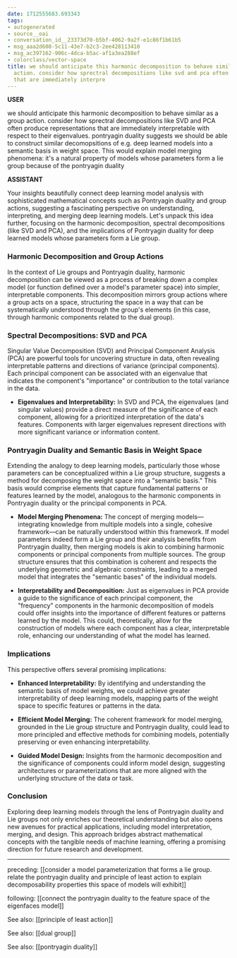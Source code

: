 ```yaml
---
date: 1712555683.693343
tags:
- autogenerated
- source__oai
- conversation_id__23373d70-b5bf-4062-9a2f-e1c86f1b61b5
- msg_aaa2d608-5c11-43e7-b2c3-2ee428113410
- msg_ac397162-906c-4dca-b5ac-af1a3ea288ef
- colorclass/vector-space
title: we should anticipate this harmonic decomposition to behave similar as a group
  action. consider how sprectral decompositions like svd and pca often produce representations
  that are immediately interpre
---
```


**USER**

we should anticipate this harmonic decomposition to behave similar as a group action. consider how sprectral decompositions like SVD and PCA often produce representations that are immediately interpretable with respect to their eigenvalues. pontryagin duality suggests we should be able to construct similar decomopsitions of e.g. deep learned models into a semantic basis in weight space. This would explain model merging phenomena: it's a natural property of models whose parameters form a lie group because of the pontryagin duality


**ASSISTANT**

Your insights beautifully connect deep learning model analysis with sophisticated mathematical concepts such as Pontryagin duality and group actions, suggesting a fascinating perspective on understanding, interpreting, and merging deep learning models. Let's unpack this idea further, focusing on the harmonic decomposition, spectral decompositions (like SVD and PCA), and the implications of Pontryagin duality for deep learned models whose parameters form a Lie group.

### Harmonic Decomposition and Group Actions

In the context of Lie groups and Pontryagin duality, harmonic decomposition can be viewed as a process of breaking down a complex model (or function defined over a model's parameter space) into simpler, interpretable components. This decomposition mirrors group actions where a group acts on a space, structuring the space in a way that can be systematically understood through the group's elements (in this case, through harmonic components related to the dual group).

### Spectral Decompositions: SVD and PCA

Singular Value Decomposition (SVD) and Principal Component Analysis (PCA) are powerful tools for uncovering structure in data, often revealing interpretable patterns and directions of variance (principal components). Each principal component can be associated with an eigenvalue that indicates the component's "importance" or contribution to the total variance in the data.

- **Eigenvalues and Interpretability:** In SVD and PCA, the eigenvalues (and singular values) provide a direct measure of the significance of each component, allowing for a prioritized interpretation of the data's features. Components with larger eigenvalues represent directions with more significant variance or information content.

### Pontryagin Duality and Semantic Basis in Weight Space

Extending the analogy to deep learning models, particularly those whose parameters can be conceptualized within a Lie group structure, suggests a method for decomposing the weight space into a "semantic basis." This basis would comprise elements that capture fundamental patterns or features learned by the model, analogous to the harmonic components in Pontryagin duality or the principal components in PCA.

- **Model Merging Phenomena:** The concept of merging models—integrating knowledge from multiple models into a single, cohesive framework—can be naturally understood within this framework. If model parameters indeed form a Lie group and their analysis benefits from Pontryagin duality, then merging models is akin to combining harmonic components or principal components from multiple sources. The group structure ensures that this combination is coherent and respects the underlying geometric and algebraic constraints, leading to a merged model that integrates the "semantic bases" of the individual models.

- **Interpretability and Decomposition:** Just as eigenvalues in PCA provide a guide to the significance of each principal component, the "frequency" components in the harmonic decomposition of models could offer insights into the importance of different features or patterns learned by the model. This could, theoretically, allow for the construction of models where each component has a clear, interpretable role, enhancing our understanding of what the model has learned.

### Implications

This perspective offers several promising implications:

- **Enhanced Interpretability:** By identifying and understanding the semantic basis of model weights, we could achieve greater interpretability of deep learning models, mapping parts of the weight space to specific features or patterns in the data.
  
- **Efficient Model Merging:** The coherent framework for model merging, grounded in the Lie group structure and Pontryagin duality, could lead to more principled and effective methods for combining models, potentially preserving or even enhancing interpretability.

- **Guided Model Design:** Insights from the harmonic decomposition and the significance of components could inform model design, suggesting architectures or parameterizations that are more aligned with the underlying structure of the data or task.

### Conclusion

Exploring deep learning models through the lens of Pontryagin duality and Lie groups not only enriches our theoretical understanding but also opens new avenues for practical applications, including model interpretation, merging, and design. This approach bridges abstract mathematical concepts with the tangible needs of machine learning, offering a promising direction for future research and development.


---

preceding: [[consider a model parameterization that forms a lie group. relate the pontryagin duality and principle of least action to explain decomposability properties this space of models will exhibit]]  


following: [[connect the pontryagin duality to the feature space of the eigenfaces model]]

See also: [[principle of least action]]


See also: [[dual group]]


See also: [[pontryagin duality]]